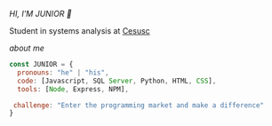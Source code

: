 *HI, I'M JUNIOR 👏*

Student in systems analysis at [Cesusc](https://cesusc.edu.br)

*about me*
```js
const JUNIOR = {
  pronouns: "he" | "his",
  code: [Javascript, SQL Server, Python, HTML, CSS],
  tools: [Node, Express, NPM],

 challenge: "Enter the programming market and make a difference"
}
```
